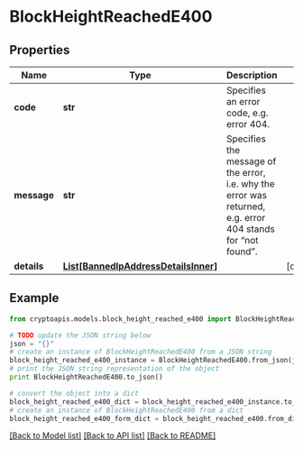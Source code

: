 # BlockHeightReachedE400


## Properties
Name | Type | Description | Notes
------------ | ------------- | ------------- | -------------
**code** | **str** | Specifies an error code, e.g. error 404. | 
**message** | **str** | Specifies the message of the error, i.e. why the error was returned, e.g. error 404 stands for “not found”. | 
**details** | [**List[BannedIpAddressDetailsInner]**](BannedIpAddressDetailsInner.md) |  | [optional] 

## Example

```python
from cryptoapis.models.block_height_reached_e400 import BlockHeightReachedE400

# TODO update the JSON string below
json = "{}"
# create an instance of BlockHeightReachedE400 from a JSON string
block_height_reached_e400_instance = BlockHeightReachedE400.from_json(json)
# print the JSON string representation of the object
print BlockHeightReachedE400.to_json()

# convert the object into a dict
block_height_reached_e400_dict = block_height_reached_e400_instance.to_dict()
# create an instance of BlockHeightReachedE400 from a dict
block_height_reached_e400_form_dict = block_height_reached_e400.from_dict(block_height_reached_e400_dict)
```
[[Back to Model list]](../README.md#documentation-for-models) [[Back to API list]](../README.md#documentation-for-api-endpoints) [[Back to README]](../README.md)


